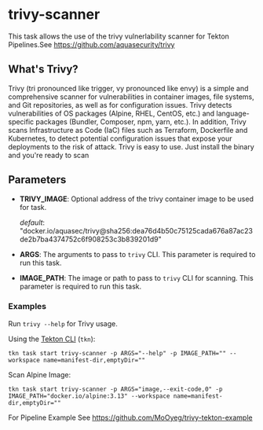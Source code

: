 # trivy-scanner

This task allows the use of the trivy vulnerlability scanner for Tekton Pipelines.See <https://github.com/aquasecurity/trivy>

## What's Trivy?

Trivy (tri pronounced like trigger, vy pronounced like envy) is a simple and comprehensive scanner for vulnerabilities in container images, file systems, and Git repositories, as well as for configuration issues. Trivy detects vulnerabilities of OS packages (Alpine, RHEL, CentOS, etc.) and language-specific packages (Bundler, Composer, npm, yarn, etc.). In addition, Trivy scans Infrastructure as Code (IaC) files such as Terraform, Dockerfile and Kubernetes, to detect potential configuration issues that expose your deployments to the risk of attack. Trivy is easy to use. Just install the binary and you're ready to scan

## Parameters

* **TRIVY_IMAGE**: Optional address of the trivy container image to be used for task.

  _default_: "docker.io/aquasec/trivy@sha256:dea76d4b50c75125cada676a87ac23de2b7ba4374752c6f908253c3b839201d9"

* **ARGS**: The arguments to pass to `trivy` CLI. This parameter is required to run this task.

* **IMAGE_PATH**: The image or path to pass to `trivy` CLI for scanning. This parameter is required to run this task.

### Examples

Run `trivy --help` for Trivy usage.

Using the [Tekton CLI](https://github.com/tektoncd/cli/blob/main/docs/cmd/tkn_task_start.md) (`tkn`):

```shell
tkn task start trivy-scanner -p ARGS="--help" -p IMAGE_PATH="" --workspace name=manifest-dir,emptyDir=""
```

Scan Alpine Image:

```shell
tkn task start trivy-scanner -p ARGS="image,--exit-code,0" -p IMAGE_PATH="docker.io/alpine:3.13" --workspace name=manifest-dir,emptyDir=""
```

For Pipeline Example See <https://github.com/MoOyeg/trivy-tekton-example>
